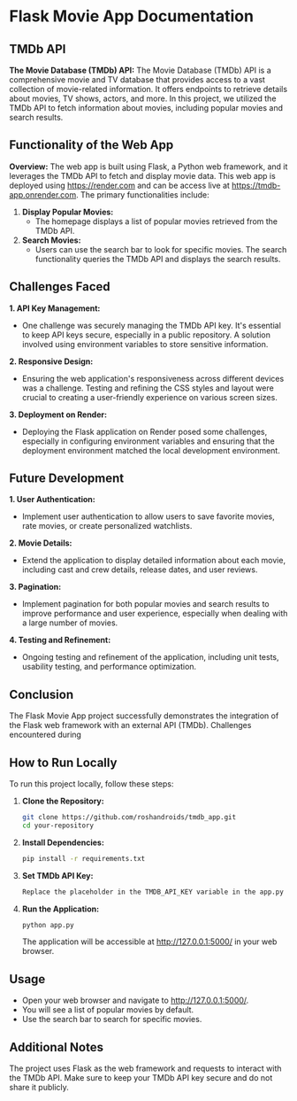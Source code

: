 # Flask Movie App Documentation

## TMDb API

**The Movie Database (TMDb) API:**
The Movie Database (TMDb) API is a comprehensive movie and TV database that provides access to a vast collection of movie-related information. It offers endpoints to retrieve details about movies, TV shows, actors, and more. In this project, we utilized the TMDb API to fetch information about movies, including popular movies and search results.

## Functionality of the Web App

**Overview:**
The web app is built using Flask, a Python web framework, and it leverages the TMDb API to fetch and display movie data. This web app is deployed using https://render.com and can be access live at https://tmdb-app.onrender.com. The primary functionalities include:

1. **Display Popular Movies:**
   - The homepage displays a list of popular movies retrieved from the TMDb API.
2. **Search Movies:**
   - Users can use the search bar to look for specific movies. The search functionality queries the TMDb API and displays the search results.

## Challenges Faced

**1. API Key Management:**

- One challenge was securely managing the TMDb API key. It's essential to keep API keys secure, especially in a public repository. A solution involved using environment variables to store sensitive information.

**2. Responsive Design:**

- Ensuring the web application's responsiveness across different devices was a challenge. Testing and refining the CSS styles and layout were crucial to creating a user-friendly experience on various screen sizes.

**3. Deployment on Render:**

- Deploying the Flask application on Render posed some challenges, especially in configuring environment variables and ensuring that the deployment environment matched the local development environment.

## Future Development

**1. User Authentication:**

- Implement user authentication to allow users to save favorite movies, rate movies, or create personalized watchlists.

**2. Movie Details:**

- Extend the application to display detailed information about each movie, including cast and crew details, release dates, and user reviews.

**3. Pagination:**

- Implement pagination for both popular movies and search results to improve performance and user experience, especially when dealing with a large number of movies.

**4. Testing and Refinement:**

- Ongoing testing and refinement of the application, including unit tests, usability testing, and performance optimization.

## Conclusion

The Flask Movie App project successfully demonstrates the integration of the Flask web framework with an external API (TMDb). Challenges encountered during

## How to Run Locally

To run this project locally, follow these steps:

1. **Clone the Repository:**
   ```bash
   git clone https://github.com/roshandroids/tmdb_app.git
   cd your-repository
   ```
2. **Install Dependencies:**
   ```bash
   pip install -r requirements.txt
   ```
3. **Set TMDb API Key:**
   ```bash
   Replace the placeholder in the TMDB_API_KEY variable in the app.py file with your TMDb API key.
   ```
4. **Run the Application:**
   ```bash
   python app.py
   ```
   The application will be accessible at http://127.0.0.1:5000/ in your web browser.

## Usage

- Open your web browser and navigate to http://127.0.0.1:5000/.
- You will see a list of popular movies by default.
- Use the search bar to search for specific movies.

## Additional Notes

The project uses Flask as the web framework and requests to interact with the TMDb API.
Make sure to keep your TMDb API key secure and do not share it publicly.
